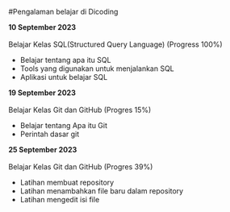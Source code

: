 #Pengalaman belajar di Dicoding

**10 September 2023**<br>  
Belajar Kelas SQL(Structured Query Language) (Progress 100%)
- Belajar tentang apa itu SQL
- Tools yang digunakan untuk menjalankan SQL
- Aplikasi untuk belajar SQL

**19 September 2023**<br>  
Belajar Kelas Git dan GitHub (Progres 15%)
- Belajar tentang Apa itu Git
- Perintah dasar git

**25 September 2023**<br>  
Belajar Kelas Git dan GitHub (Progres 39%)
- Latihan membuat repository
- Latihan menambahkan file baru dalam repository
- Latihan mengedit isi file
